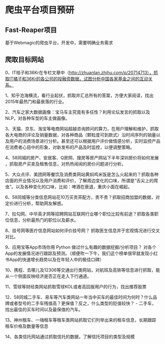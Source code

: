 # 爬虫平台项目预研

## Fast-Reaper项目
基于Webmagic的爬虫平台，开发中，需要明确业务需求

## 爬取目标网站
0、IT桔子和36Kr在专栏文章中（http://zhuanlan.zhihu.com/p/20714713），抓取IT橘子和36Kr的各公司的投融资数据，试图分析中国各家基金之间的互动关系。

1、知乎沧海横流，看行业起伏，抓取并汇总所有的答案，方便大家阅读，找出2015年最热门和最衰落的行业。

2、汽车之家大数据画像：宝马车主究竟有多任性？利用论坛发言的抓取以及NLP，对各种车型的车主做画像。

3、天猫、京东、淘宝等电商网站超越咨询顾问的算力，在用户理解和维护，抓取各大电商的评论及销量数据，对各种商品（颗粒度可到款式）沿时间序列的销量以及用户的消费场景进行分析。甚至还可以根据用户评价做情感分析，实时监控产品在消费者心目中的形象，对新发布的产品及时监控，以便调整策略。

4、58同城的房产、安居客、Q房网、搜房等房产网站下半年深圳房价将如何发展 ，抓取房产买卖及租售信息，对热热闹闹的房价问题进行分析。

5、大众点评、美团网等餐饮及消费类网站黄焖鸡米饭是怎么火起来的？抓取各种店面的开业情况以及用户消费和评价，了解周边变化的口味，所谓是“舌尖上的爬虫”。以及各种变化的口味，比如：啤酒在衰退，重庆小面在崛起。

6、58同城等分类信息网站花10万买贡茶配方，贵不贵？抓取招商加盟的数据，对定价进行分析，帮助网友解惑。

7、拉勾网、中华英才网等招聘网站互联网行业哪个职位比较有前途？抓取各类职位信息，分析最热门的职位以及薪水。

8、挂号网等医疗信息网站如何评价挂号网？ 抓取医生信息并于宏观情况进行交叉对比。

9、应用宝等App市场你用 Python 做过什么有趣的数据挖掘/分析项目？ 对各个App的发展情况进行跟踪及预测。（顺便吹一下牛，我们这个榜单很早就发现小红书App的快速增长趋势以及在年轻人中的极佳口碑）

10、携程、去哪儿及12306等交通出行类网站，对航班及高铁等信息进行抓取，能从一个侧面反映经济是否正在走入下行通道。

11、雪球等财经类网站抓取雪球KOL或者高回报用户的行为，找出推荐股票

12、58同城二手车、易车等汽车类网站一年当中买车的最佳时间为何时？什么品牌或者型号的二手车残值高？更保值？反之，什么类型的贬值较快？ - 二手车，找出最佳的买车时间以及最保值的汽车。

13、神州租车、一嗨租车等租车类网站抓取它们列举出来的租车信息，长期跟踪租车价格及数量等信息

14、各类信托网站通过抓取信托的数据，了解信托项目的类型及规模